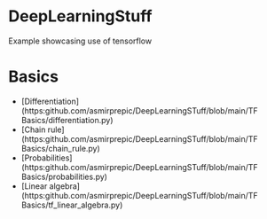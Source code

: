 # DeepLearningStuff
Example showcasing use of tensorflow 


# Basics
- [Differentiation](https:github.com/asmirprepic/DeepLearningSTuff/blob/main/TF Basics/differentiation.py)
- [Chain rule](https:github.com/asmirprepic/DeepLearningSTuff/blob/main/TF Basics/chain_rule.py)
- [Probabilities](https:github.com/asmirprepic/DeepLearningSTuff/blob/main/TF Basics/probabilities.py)
- [Linear algebra](https:github.com/asmirprepic/DeepLearningSTuff/blob/main/TF Basics/tf_linear_algebra.py)
